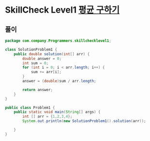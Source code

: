 # SkillCheck Level1 [평균 구하기](https://programmers.co.kr/learn/courses/30/lessons/12944)

## 풀이
```java
package com.company.Programmers.skillchecklevel1;

class SolutionProblem1 {
    public double solution(int[] arr) {
        double answer = 0;
        int sum = 0;
        for (int i = 0; i < arr.length; i++) {
            sum += arr[i];
        }
        answer = (double)sum / arr.length;

        return answer;
    }
}

public class Problem1 {
    public static void main(String[] args) {
        int [] arr = {1,2,3,4};
        System.out.println(new SolutionProblem1().solution(arr));

    }
}
```